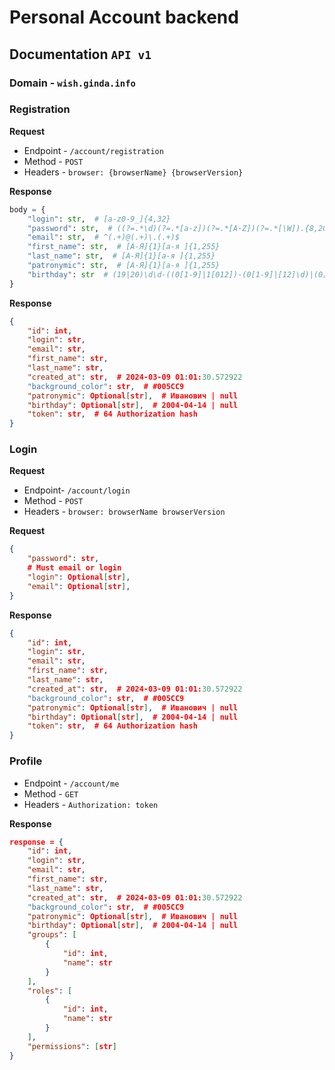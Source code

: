 
# Personal Account backend

## Documentation `API v1` 

### **Domain** - `wish.ginda.info`

### Registration
**Request**
 * Endpoint  -  `/account/registration`
 * Method - `POST`
 * Headers - `browser: {browserName} {browserVersion} `

**Response**
```py
body = {
    "login": str,  # [a-z0-9_]{4,32} 
    "password": str,  # ((?=.*\d)(?=.*[a-z])(?=.*[A-Z])(?=.*[\W]).{8,20})
    "email": str,  # ^(.+)@(.+)\.(.+)$
    "first_name": str,  # [А-Я]{1}[а-я ]{1,255} 
    "last_name": str,  # [А-Я]{1}[а-я ]{1,255} 
    "patronymic": str,  # [А-Я]{1}[а-я ]{1,255} 
    "birthday": str  # (19|20)\d\d-((0[1-9]|1[012])-(0[1-9]|[12]\d)|(0[13-9]|1[012])-30|(0[13578]|1[02])-31)
}
```
**Response**
```json
{
    "id": int,
    "login": str,
    "email": str,
    "first_name": str,
    "last_name": str,
    "created_at": str,  # 2024-03-09 01:01:30.572922
    "background_color": str,  # #005CC9
    "patronymic": Optional[str],  # Иванович | null
    "birthday": Optional[str],  # 2004-04-14 | null
    "token": str,  # 64 Authorization hash
}
```

### Login
**Request**
 * Endpoint-  `/account/login`
 * Method - `POST`
 * Headers - `browser: browserName browserVersion `

**Request**
```json
{
    "password": str,  
    # Must email or login
    "login": Optional[str], 
    "email": Optional[str],  
}
```
**Response**
```json
{
    "id": int,
    "login": str,
    "email": str,
    "first_name": str,
    "last_name": str,
    "created_at": str,  # 2024-03-09 01:01:30.572922
    "background_color": str,  # #005CC9
    "patronymic": Optional[str],  # Иванович | null
    "birthday": Optional[str],  # 2004-04-14 | null
    "token": str,  # 64 Authorization hash
}
```

### Profile
 * Endpoint -  `/account/me`
 * Method - `GET`
 * Headers - `Authorization: token`

**Response**
```json
response = {
    "id": int,
    "login": str,
    "email": str,
    "first_name": str,
    "last_name": str,
    "created_at": str,  # 2024-03-09 01:01:30.572922
    "background_color": str,  # #005CC9
    "patronymic": Optional[str],  # Иванович | null
    "birthday": Optional[str],  # 2004-04-14 | null
    "groups": [
        {
            "id": int,
            "name": str
        }
    ],
    "roles": [
        {
            "id": int,
            "name": str
        }
    ],
    "permissions": [str]
}
```

